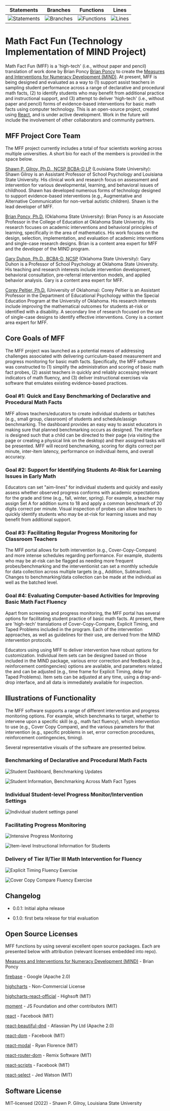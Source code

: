 | Statements                                                                            | Branches                                                                               | Functions                                                                           | Lines                                                                      |
| ------------------------------------------------------------------------------------- | -------------------------------------------------------------------------------------- | ----------------------------------------------------------------------------------- | -------------------------------------------------------------------------- |
| ![Statements](https://img.shields.io/badge/statements-93.72%25-brightgreen.svg?style=flat) | ![Branches](https://img.shields.io/badge/branches-91.67%25-brightgreen.svg?style=flat) | ![Functions](https://img.shields.io/badge/functions-90.93%25-brightgreen.svg?style=flat) | ![Lines](https://img.shields.io/badge/lines-93.83%25-brightgreen.svg?style=flat) |

# Math Fact Fun (Technology Implementation of MIND Project)

Math Fact Fun (MFF) is a 'high-tech' (i.e., without paper and pencil) translation of work done by Brian Poncy [Brian Poncy](mailto:brian.poncy@okstate.edu) to create the [Measures and Interventions for Numeracy Development (MIND)](https://brianponcy.wixsite.com/mind). At present, MFF is being designed and evaluated as a way to (1) support assist teachers in sampling student performance across a range of declarative and procedural math facts, (2) to identify students who may benefit from additional practice and instructional support, and (3) attempt to deliver 'high-tech' (i.e., without paper and pencil) forms of evidence-based interventions for basic math facts using computer technology. This is an open-source project, created using [React](https://github.com/facebook/create-react-app), and is under active development. Work in the future will include the involvement of other collaborators and community partners.

## MFF Project Core Team

The MFF project currently includes a total of four scientists working across multiple universities. A short bio for each of the members is provided in the space below.

[Shawn P. Gilroy, Ph.D., NCSP BCBA-D LP](mailto:sgilroy1@lsu.edu) (Louisiana State University): Shawn Gilroy is an Assistant Professor of School Psychology and Louisiana State University. His clinical work and research focus on assessment and intervention for various developmental, learning, and behavioral issues of childhood. Shawn has developed numerous forms of technology designed to support evidence-based interventions (e.g., Augmentative and Alternative Communication for non-verbal autistic children). Shawn is the lead developer of MFF.

[Brian Poncy, Ph.D.](mailto:brian.poncy@okstate.edu) (Oklahoma State University): Brian Poncy is an Associate Professor in the College of Education at Oklahoma State University. His research focuses on academic interventions and behavioral principles of learning, specifically in the area of mathematics. His work focuses on the design, selection, implementation, and evaluation of academic interventions and single-case research designs. Brian is a content area expert for MFF and the developer of the MIND program.

[Gary Duhon, Ph.D., BCBA-D, NCSP](mailto:gary.duhon@okstate.edu) (Oklahoma State University): Gary Duhon is a Professor of School Psychology at Oklahoma State University. His teaching and research interests include intervention development, behavioral consultation, pre-referral intervention models, and applied behavior analysis. Gary is a content area expert for MFF.

[Corey Peltier, Ph.D.](mailto:coreypeltier@ou.edu) (University of Oklahoma): Corey Peltier is an Assistant Professor in the Department of Educational Psychology within the Special Education Program at the University of Oklahoma. His research interests include improving the mathematical outcomes for students at-risk or identified with a disability. A secondary line of research focused on the use of single-case designs to identify effective interventions. Corey is a content area expert for MFF.

## Core Goals of MFF

The MFF project was launched as a potential means of addressing challenges associated with delivering curriculum-based measurement and progress monitoring for basic math facts. Specifically, the MFF software was constructed to (1) simplify the administration and scoring of basic math fact probes, (2) assist teachers in quickly and reliably accessing relevant indicators of math fluency, and (3) deliver instructional exercises via software that emulates existing evidence-based practices.

### Goal #1: Quick and Easy Benchmarking of Declarative and Procedural Math Facts

MFF allows teachers/educators to create individual students or batches (e.g., small group, classroom) of students and schedule/assign benchmarking. The dashboard provides an easy way to assist educators in making sure that planned benchmarking occurs as designed. The interface is designed such that a child can be directed to their page (via visiting the page or creating a physical link on the desktop) and their assigned tasks will be presented. MFF will record benchmarking, scoring for digits correct per minute, inter-item latency, performance on individual items, and overall accuracy.

### Goal #2: Support for Identifying Students At-Risk for Learning Issues in Early Math

Educators can set "aim-lines" for individual students and quickly and easily assess whether observed progress conforms with academic expectations for the grade and time (e.g., fall, winter, spring). For example, a teacher may assign Set A for addition sums to 18 and apply a common benchmark of 20 digits correct per minute. Visual inspection of probes can allow teachers to quickly identify students who may be at-risk for learning issues and may benefit from additional support.

### Goal #3: Facilitating Regular Progress Monitoring for Classroom Teachers

The MFF portal allows for both intervention (e.g., Cover-Copy-Compare) and more intense schedules regarding performance. For example, students who may be at-risk can be flagged as needing more frequent probes/benchmarking and the interventionist can set a monthly schedule for data collection across multiple targets (e.g., Addition, Subtraction). Changes to benchmarking/data collection can be made at the individual as well as the batched level.

### Goal #4: Evaluating Computer-based Activities for Improving Basic Math Fact Fluency

Apart from screening and progress monitoring, the MFF portal has several options for facilitating student practice of basic math facts. At present, there are 'high-tech' translations of Cover-Copy-Compare, Explicit Timing, and Taped Problems included in the program. Each of the intervention approaches, as well as guidelines for their use, are derived from the MIND intervention protocols.

Educators using using MFF to deliver intervention have robust options for customization. Individual item sets can be designed based on those included in the MIND package, various error correction and feedback (e.g., reinforcement contingencies) options are available, and parameters related the and can be adjusted (e.g., time frame for Explicit Timing, delay for Taped Problems). Item sets can be adjusted at any time, using a drag-and-drop interface, and all data is immediately available for inspection.

## Illustrations of Functionality

The MFF software supports a range of different intervention and progress monitoring options. For example, which benchmarks to target, whether to intervene upon a specific skill (e.g., math fact fluency), which intervention to use (e.g., Cover Copy Compare), and the various parameters for that intervention (e.g., specific problems in set, error correction procedures, reinforcement contingencies, timing).

Several representative visuals of the software are presented below.

### Benchmarking of Declarative and Procedural Math Facts

![Student Dashboard, Benchmarking Updates](screenshots/chrome_2022-08-30_17-19-46.png)

![Student Information, Benchmarking Across Math Fact Types](screenshots/chrome_2022-08-30_17-31-22.png)

### Individual Student-level Progress Monitor/Intervention Settings

![Individual student settings panel](screenshots/chrome_2022-08-30_17-32-32.png)

### Facilitating Progress Monitoring

![Intensive Progress Monitoring](screenshots/chrome_2022-08-30_17-31-38.png)

![Item-level Instructional Information for Students](screenshots/chrome_2022-08-30_17-31-42.png)

### Delivery of Tier II/Tier III Math Intervention for Fluency

![Explicit Timing Fluency Exercise](screenshots/chrome_2022-08-30_17-32-40.png)

![Cover Copy Compare Fluency Exercise](screenshots/chrome_2022-08-30_17-33-00.png)

## Changelog

- 0.0.1: Initial alpha release

- 0.1.0: first beta release for trial evaluation

## Open Source Licenses

MFF functions by using several excellent open source packages. Each are presented below with attribution (relevant licenses embedded into repo).

[Measures and Interventions for Numeracy Development (MIND)](https://brianponcy.wixsite.com/mind) - Brian Poncy

[firebase](https://github.com/firebase/firebase-js-sdk) - Google (Apache 2.0)

[highcharts](https://github.com/highcharts/highcharts-dist) - Non-Commercial License

[highcharts-react-official](https://github.com/highcharts/highcharts-react) - Highsoft (MIT)

[moment](https://github.com/moment/moment) - JS Foundation and other contributors (MIT)

[react](https://github.com/facebook/react) - Facebook (MIT)

[react-beautiful-dnd](https://github.com/atlassian/react-beautiful-dnd) - Atlassian Pty Ltd (Apache 2.0)

[react-dom](https://github.com/facebook/react) - Facebook (MIT)

[react-modal](https://github.com/reactjs/react-modal) - Ryan Florence (MIT)

[react-router-dom](https://github.com/remix-run/react-router) - Remix Software (MIT)

[react-scripts](https://github.com/facebook/create-react-app) - Facebook (MIT)

[react-select](https://github.com/JedWatson/react-select/tree/master/packages/react-select) - Jed Watson (MIT)

## Software License

MIT-licensed (2022) - Shawn P. Gilroy, Louisiana State University
